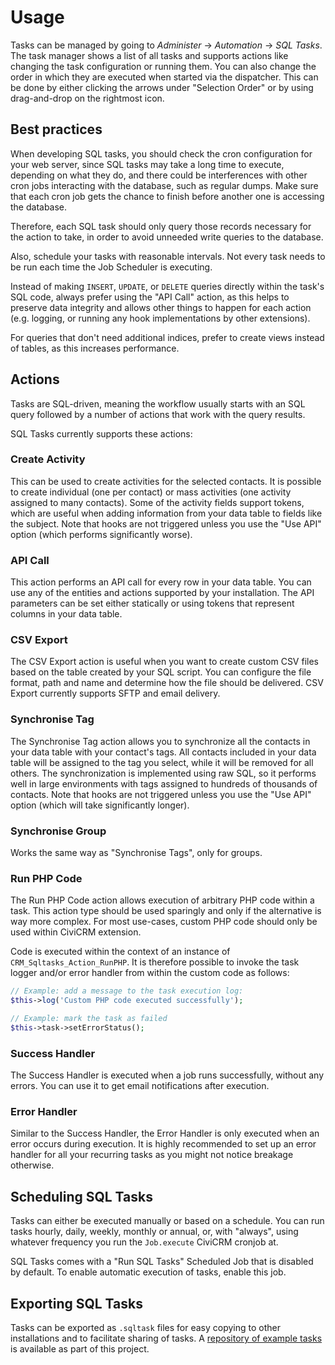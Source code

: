# Usage

Tasks can be managed by going to *Administer* → *Automation* →
*SQL Tasks*. The task manager shows a list of all tasks and supports
actions like changing the task configuration or running them. You can also
change the order in which they are executed when started via the dispatcher.
This can be done by either clicking the arrows under "Selection Order" or by
using drag-and-drop on the rightmost icon.

## Best practices

When developing SQL tasks, you should check the cron configuration for your web
server, since SQL tasks may take a long time to execute, depending on what they
do, and there could be interferences with other cron jobs interacting with the
database, such as regular dumps. Make sure that each cron job gets the chance to
finish before another one is accessing the database.

Therefore, each SQL task should only query those records necessary for the
action to take, in order to avoid unneeded write queries to the database.

Also, schedule your tasks with reasonable intervals. Not every task needs to be
run each time the Job Scheduler is executing.

Instead of making `INSERT`, `UPDATE`, or `DELETE` queries directly within the
task's SQL code, always prefer using the "API Call" action, as this helps
to preserve data integrity and allows other things to happen for each action
(e.g. logging, or running any hook implementations by other extensions).

For queries that don't need additional indices, prefer to create views instead
of tables, as this increases performance.

## Actions

Tasks are SQL-driven, meaning the workflow usually starts with an SQL query
followed by a number of actions that work with the query results.

SQL Tasks currently supports these actions:

### Create Activity

This can be used to create activities for the selected contacts. It is possible
to create individual (one per contact) or mass activities (one activity assigned
to many contacts). Some of the activity fields support tokens, which are useful
when adding information from your data table to fields like the subject. Note
that hooks are not triggered unless you use the "Use API" option (which performs
significantly worse).

### API Call

This action performs an API call for every row in your data table. You can use
any of the entities and actions supported by your installation. The API
parameters can be set either statically or using tokens that represent columns
in your data table.

### CSV Export

The CSV Export action is useful when you want to create custom CSV files based
on the table created by your SQL script. You can configure the file format, path
and name and determine how the file should be delivered. CSV Export currently
supports SFTP and email delivery.

### Synchronise Tag

The Synchronise Tag action allows you to synchronize all the contacts in your
data table with your contact's tags. All contacts included in your data table
will be assigned to the tag you select, while it will be removed for all others.
The synchronization is implemented using raw SQL, so it performs well in large
environments with tags assigned to hundreds of thousands of contacts. Note that
hooks are not triggered unless you use the "Use API" option (which will take
significantly longer).

### Synchronise Group

Works the same way as "Synchronise Tags", only for groups.

### Run PHP Code

The Run PHP Code action allows execution of arbitrary PHP code within a task.
This action type should be used sparingly and only if the alternative is
way more complex. For most use-cases, custom PHP code should only be used
within CiviCRM extension.

Code is executed within the context of an instance of `CRM_Sqltasks_Action_RunPHP`.
It is therefore possible to invoke the task logger and/or error handler
from within the custom code as follows:

```php
// Example: add a message to the task execution log:
$this->log('Custom PHP code executed successfully');

// Example: mark the task as failed
$this->task->setErrorStatus();
```

### Success Handler

The Success Handler is executed when a job runs successfully, without any
errors. You can use it to get email notifications after execution.

### Error Handler

Similar to the Success Handler, the Error Handler is only executed when an error
occurs during execution. It is highly recommended to set up an error handler for
all your recurring tasks as you might not notice breakage otherwise.

## Scheduling SQL Tasks

Tasks can either be executed manually or based on a schedule. You can run tasks
hourly, daily, weekly, monthly or annual, or, with "always", using whatever
frequency you run the `Job.execute` CiviCRM cronjob at.

SQL Tasks comes with a "Run SQL Tasks" Scheduled Job that is disabled by
default. To enable automatic execution of tasks, enable this job.

## Exporting SQL Tasks

Tasks can be exported as `.sqltask` files for easy copying to other
installations and to facilitate sharing of tasks. A
[repository of example tasks](https://github.com/systopia/de.systopia.sqltasks/tree/master/tasks/readme.md) is available as part of this
project.
